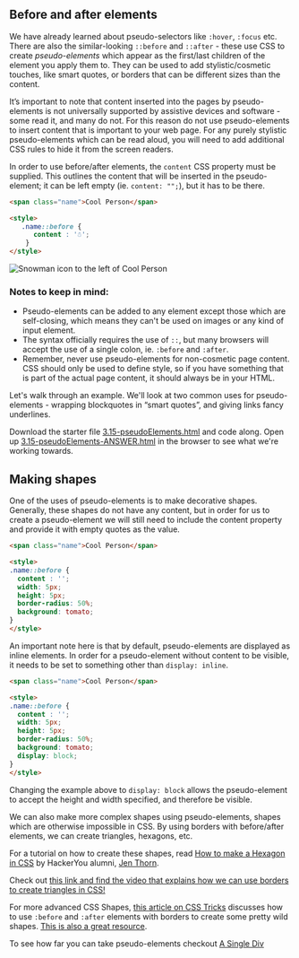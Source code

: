 ## Before and after elements

We have already learned about pseudo-selectors like `:hover`, `:focus` etc. There are also the similar-looking `::before` and `::after` - these use CSS to create _pseudo-elements_ which appear as the first/last children of the element you apply them to. They can be used to add stylistic/cosmetic touches, like smart quotes, or borders that can be different sizes than the content.

It’s important to note that content inserted into the pages by pseudo-elements is not universally supported by assistive devices and software - some read it, and many do not. For this reason do not use pseudo-elements to insert content that is important to your web page. For any purely stylistic pseudo-elements which can be read aloud, you will need to add additional CSS rules to hide it from the screen readers.

In order to use before/after elements, the `content` CSS property must be supplied. This outlines the content that will be inserted in the pseudo-element; it can be left empty (ie. `content: "";`), but it has to be there.

```html
<span class="name">Cool Person</span>

<style>
   .name::before {
      content : '☃';  
    }
</style>
```

![Snowman icon to the left of Cool Person](https://hychalknotes.s3.amazonaws.com/before-after-cool-person-snowman.png)  

### Notes to keep in mind:

* Pseudo-elements can be added to any element except those which are self-closing, which means they can't be used on images or any kind of input element.
* The syntax officially requires the use of `::`, but many browsers will accept the use of a single colon, ie. `:before` and `:after`.
* Remember, never use pseudo-elements for non-cosmetic page content. CSS should only be used to define style, so if you have something that is part of the actual page content, it should always be in your HTML.

Let's walk through an example. We'll look at two common uses for pseudo-elements - wrapping blockquotes in “smart quotes”, and giving links fancy underlines.

Download the starter file <a href="https://hychalknotes.s3.amazonaws.com/3.15-pseudoElements.html" class="exercise" download>3.15-pseudoElements.html</a> and code along. Open up <a href="https://hychalknotes.s3.amazonaws.com/3.15-pseudoElements-ANSWER.html" class="exercise" download>3.15-pseudoElements-ANSWER.html</a> in the browser to see what we're working towards.

## Making shapes
One of the uses of pseudo-elements is to make decorative shapes. Generally, these shapes do not have any content, but in order for us to create a pseudo-element we will still need to include the content property and provide it with empty quotes as the value.

```html
<span class="name">Cool Person</span>

<style>
.name::before {
  content : '';
  width: 5px;
  height: 5px;
  border-radius: 50%;  
  background: tomato;
}
</style>
```

An important note here is that by default, pseudo-elements are displayed as inline elements. In order for a pseudo-element without content to be visible, it needs to be set to something other than `display: inline`. 

```html
<span class="name">Cool Person</span>

<style>
.name::before {
  content : '';
  width: 5px;
  height: 5px;
  border-radius: 50%;  
  background: tomato;
  display: block;
}
</style>
```

Changing the example above to `display: block` allows the pseudo-element to accept the height and width specified, and therefore be visible.

We can also make more complex shapes using pseudo-elements, shapes which are otherwise impossible in CSS. By using borders with before/after elements, we can create triangles, hexagons, etc.

For a tutorial on how to create these shapes, read <a href="https://medium.com/@jenthorn_/how-to-make-a-hexagon-in-css-8ee61d5ebae5" target="_blank">How to make a Hexagon in CSS</a> by HackerYou alumni, <a href="http://jenthorn.ca" target="_blank">Jen Thorn</a>.

Check out <a href="https://css-tricks.com/animation-css-triangles-work/" target="_blank">this link and find the video that explains how we can use borders to create triangles in CSS!</a>

For more advanced CSS Shapes, <a href="https://css-tricks.com/examples/ShapesOfCSS/" target="_blank">this article on CSS Tricks</a> discusses how to use `:before` and `:after` elements with borders to create some pretty wild shapes. <a href="https://1stwebdesigner.com/css-shapes/" target="_blank">This is also a great resource</a>.

To see how far you can take pseudo-elements checkout <a href="https://a.singlediv.com/" target="_blank">A Single Div</a>